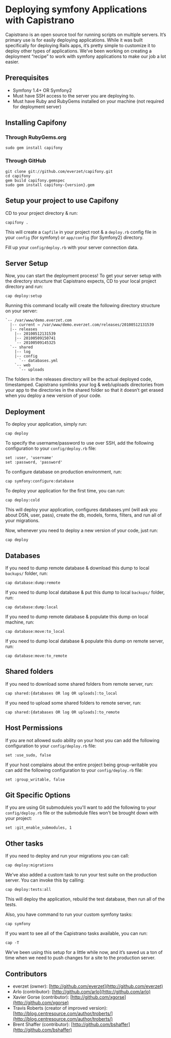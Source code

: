 Deploying symfony Applications with Capistrano
==============================================

Capistrano is an open source tool for running scripts on multiple servers. It’s primary use is for easily deploying applications. While it was built specifically for deploying Rails apps, it’s pretty simple to customize it to deploy other types of applications. We’ve been working on creating a deployment “recipe” to work with symfony applications to make our job a lot easier.

## Prerequisites ##

- Symfony 1.4+ OR Symfony2
- Must have SSH access to the server you are deploying to.
- Must have Ruby and RubyGems installed on your machine (not required for deployment server)

## Installing Capifony ##

### Through RubyGems.org ###

	sudo gem install capifony

### Through GitHub ###

	git clone git://github.com/everzet/capifony.git
	cd capifony
	gem build capifony.gemspec
	sudo gem install capifony-{version}.gem

## Setup your project to use Capifony ##

CD to your project directory & run:

	capifony .

This will create a `Capfile` in your project root & a `deploy.rb` config file in your `config` (for symfony)
or `app/config` (for Symfony2) directory.

Fill up your `config/deploy.rb` with your server connection data.

## Server Setup ##

Now, you can start the deployment process! To get your server setup with the directory structure that Capistrano expects, CD to your local project directory and run:

	cap deploy:setup

Running this command locally will create the following directory structure on your server:

	`-- /var/www/demo.everzet.com
	  |-- current → /var/www/demo.everzet.com/releases/20100512131539
	  |-- releases
	    |-- 20100512131539
	    |-- 20100509150741
	    `-- 20100509145325
	  `-- shared
	    |-- log
	    |-- config
	      `-- databases.yml
	    `-- web
	      `-- uploads

The folders in the releases directory will be the actual deployed code, timestamped. Capistrano symlinks your log & web/uploads directories from your app to the directories in the shared folder so that it doesn’t get erased when you deploy a new version of your code.

## Deployment ##

To deploy your application, simply run:

	cap deploy

To specify the username/password to use over SSH, add the following configuration to your `config/deploy.rb` file:

    set :user, 'username'
    set :password, 'password'

To configure database on production environment, run:

	cap symfony:configure:database

To deploy your application for the first time, you can run:

	cap deploy:cold

This will deploy your application, configures databases.yml (will ask you about DSN, user, pass), create the db, models, forms, filters, and run all of your migrations.

Now, whenever you need to deploy a new version of your code, just run:

	cap deploy

## Databases ##

If you need to dump remote database & download this dump to local `backups/` folder, run:

	cap database:dump:remote

If you need to dump local database & put this dump to local `backups/` folder, run:

	cap database:dump:local

If you need to dump remote database & populate this dump on local machine, run:

	cap database:move:to_local

If you need to dump local database & populate this dump on remote server, run:

	cap database:move:to_remote

## Shared folders ##

If you need to download some shared folders from remote server, run:

	cap shared:{databases OR log OR uploads]:to_local

If you need to upload some shared folders to remote server, run:

	cap shared:{databases OR log OR uploads]:to_remote

## Host Permissions ##

If you are not allowed sudo ability on your host you can add the following configuration to your `config/deploy.rb` file:

    set :use_sudo, false
    
If your host complains about the entire project being group-writable you can add the following configuration to your `config/deploy.rb` file:

    set :group_writable, false

## Git Specific Options ##

If you are using Git submoduleis you'll want to add the following to your `config/deploy.rb` file or the submodule files won't be brought down with your project:

    set :git_enable_submodules, 1

## Other tasks ##

If you need to deploy and run your migrations you can call:

	cap deploy:migrations

We’ve also added a custom task to run your test suite on the production server. You can invoke this by calling:

	cap deploy:tests:all

This will deploy the application, rebuild the test database, then run all of the tests.

Also, you have command to run your custom symfony tasks:

	cap symfony

If you want to see all of the Capistrano tasks available, you can run:

	cap -T

We’ve been using this setup for a little while now, and it’s saved us a ton of time when we need to push changes for a site to the production server.

## Contributors ##

* everzet (owner): [http://github.com/everzet](http://github.com/everzet)
* Arlo (contributor): [http://github.com/arlo](http://github.com/arlo)
* Xavier Gorse (contributor): [http://github.com/xgorse](http://github.com/xgorse)
* Travis Roberts (creator of improved version): [http://blog.centresource.com/author/troberts/](http://blog.centresource.com/author/troberts/)
* Brent Shaffer (contributor): [http://github.com/bshaffer](http://github.com/bshaffer)
